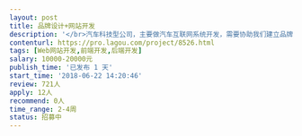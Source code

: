 ```yaml
---                
layout: post       
title: 品牌设计+网站开发           
description: '</br>汽车科技型公司，主要做汽车互联网系统开发，需要协助我们建立品牌，其中包含品牌设计，logo设计，网站一体化品牌包装，需要汽车科技感，高大上，专业感十足，是专注整合汽车行业生产业链内容与服务平台，提供数字化营销全新商务模式，致力于以车厂和互联网力量，提升汽车用户体验，改变国人汽车生活品质。主要产品包括：O2O电子商务平台、O2M移动商务平台和云商务及数据服务平台。主要业务包括：电商平台研发、移动端研发、电商平台运维、电商代运营、电商规划与咨询和电商数据分析等</br>'     
contenturl: https://pro.lagou.com/project/8526.html      
tags: [Web网站开发,前端开发,后端开发]            
salary: 10000-20000元          
publish_time: '已发布 1 天'         
start_time: '2018-06-22 14:20:46'           
review: 721人                   
apply: 12人                   
recommend: 0人                   
time_range: 2-4周              
status: 招募中                  
---                 
```

